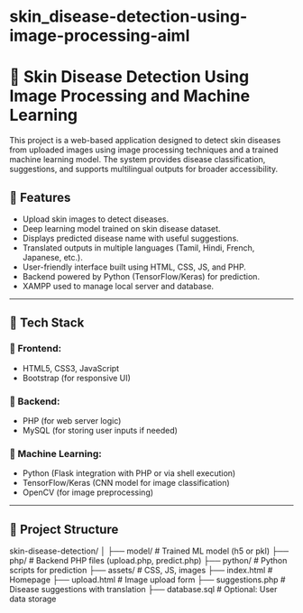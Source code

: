 # skin_disease-detection-using-image-processing-aiml

# 🌿 Skin Disease Detection Using Image Processing and Machine Learning

This project is a web-based application designed to detect skin diseases from uploaded images using image processing techniques and a trained machine learning model. The system provides disease classification, suggestions, and supports multilingual outputs for broader accessibility.

## 📌 Features

- Upload skin images to detect diseases.
- Deep learning model trained on skin disease dataset.
- Displays predicted disease name with useful suggestions.
- Translated outputs in multiple languages (Tamil, Hindi, French, Japanese, etc.).
- User-friendly interface built using HTML, CSS, JS, and PHP.
- Backend powered by Python (TensorFlow/Keras) for prediction.
- XAMPP used to manage local server and database.

---

## 🧠 Tech Stack

### 🔹 Frontend:
- HTML5, CSS3, JavaScript
- Bootstrap (for responsive UI)

### 🔹 Backend:
- PHP (for web server logic)
- MySQL (for storing user inputs if needed)

### 🔹 Machine Learning:
- Python (Flask integration with PHP or via shell execution)
- TensorFlow/Keras (CNN model for image classification)
- OpenCV (for image preprocessing)

---

## 📁 Project Structure

skin-disease-detection/
│
├── model/ # Trained ML model (h5 or pkl)
├── php/ # Backend PHP files (upload.php, predict.php)
├── python/ # Python scripts for prediction
├── assets/ # CSS, JS, images
├── index.html # Homepage
├── upload.html # Image upload form
├── suggestions.php # Disease suggestions with translation
├── database.sql # Optional: User data storage

